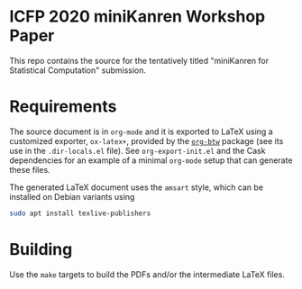 # ICFP 2020 miniKanren Workshop Paper

This repo contains the source for the tentatively titled "miniKanren for Statistical Computation" submission.

# Requirements

The source document is in `org-mode` and it is exported to LaTeX using a customized exporter, `ox-latex+`, provided by the [`org-btw`](https://github.com/brandonwillard/org-btw) package (see its use in the `.dir-locals.el` file).  See `org-export-init.el` and the Cask dependencies for an example of a minimal `org-mode` setup that can generate these files.

The generated LaTeX document uses the `amsart` style, which can be installed on Debian variants using
```sh
sudo apt install texlive-publishers
```

# Building

Use the `make` targets to build the PDFs and/or the intermediate LaTeX files.
